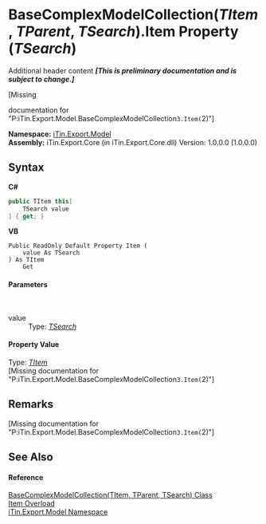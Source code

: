 # BaseComplexModelCollection(*TItem*, *TParent*, *TSearch*).Item Property (*TSearch*)
Additional header content _**\[This is preliminary documentation and is subject to change.\]**_

\[Missing <summary> documentation for "P:iTin.Export.Model.BaseComplexModelCollection`3.Item(`2)"\]

**Namespace:**&nbsp;<a href="ef57ffcc-e95e-b212-5a46-9aa6f5a3511f">iTin.Export.Model</a><br />**Assembly:**&nbsp;iTin.Export.Core (in iTin.Export.Core.dll) Version: 1.0.0.0 (1.0.0.0)

## Syntax

**C#**<br />
``` C#
public TItem this[
	TSearch value
] { get; }
```

**VB**<br />
``` VB
Public ReadOnly Default Property Item ( 
	value As TSearch
) As TItem
	Get
```


#### Parameters
&nbsp;<dl><dt>value</dt><dd>Type: <a href="1602f533-6779-8fab-d93a-b17fbbec4147">*TSearch*</a><br /></dd></dl>

#### Property Value
Type: <a href="1602f533-6779-8fab-d93a-b17fbbec4147">*TItem*</a><br />\[Missing <value> documentation for "P:iTin.Export.Model.BaseComplexModelCollection`3.Item(`2)"\]

## Remarks
\[Missing <remarks> documentation for "P:iTin.Export.Model.BaseComplexModelCollection`3.Item(`2)"\]

## See Also


#### Reference
<a href="1602f533-6779-8fab-d93a-b17fbbec4147">BaseComplexModelCollection(TItem, TParent, TSearch) Class</a><br /><a href="470d6498-56e8-b1d1-d500-8140e06475f3">Item Overload</a><br /><a href="ef57ffcc-e95e-b212-5a46-9aa6f5a3511f">iTin.Export.Model Namespace</a><br />